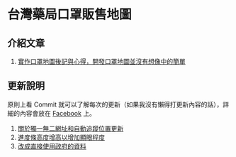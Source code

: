 # 台灣藥局口罩販售地圖
## 介紹文章
1. [實作口罩地圖後記與心得，開發口罩地圖並沒有想像中的簡單](https://kai73002981.blogspot.com/2020/02/mask-map-development.html)

## 更新說明
原則上看 Commit 就可以了解每次的更新（如果我沒有懶得打更新內容的話），詳細的內容會放在 [Facebook](https://www.facebook.com/kai73002981) 上。

1. [關於獨一無二網址和自動追蹤位置更新](https://www.facebook.com/story.php?story_fbid=3198871687004846&id=2328692494022774)
2. [進度條高度增高以增加顯眼程度](https://www.facebook.com/kai73002981/posts/3283367935221887)
3. [改成直接使用政府的資料](https://www.facebook.com/kai73002981/posts/3523870097838335)
